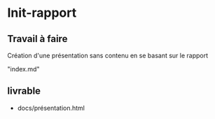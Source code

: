 # Init-rapport

## Travail à faire 

Création d'une présentation sans contenu en se basant sur le rapport 

"index.md"

## livrable 

- docs/présentation.html




  